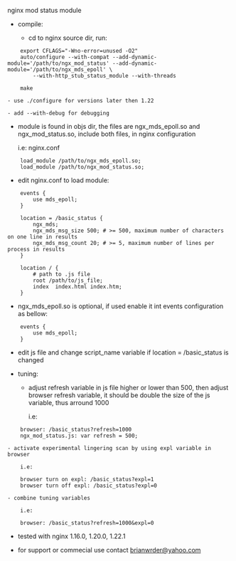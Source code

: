 
nginx mod status module

- compile:

	- cd to nginx source dir, run:

```
	export CFLAGS="-Wno-error=unused -O2"
	auto/configure --with-compat --add-dynamic-module='/path/to/ngx_mod_status' --add-dynamic-module='/path/to/ngx_mds_epoll' \
		--with-http_stub_status_module --with-threads

	make
```
	
	- use ./configure for versions later then 1.22

	- add --with-debug for debugging

- module is found in objs dir, the files are ngx_mds_epoll.so and ngx_mod_status.so, include both files, in nginx configuration
	
	i.e: nginx.conf

```
	load_module /path/to/ngx_mds_epoll.so;
	load_module /path/to/ngx_mod_status.so;
```

- edit nginx.conf to load module:

```
	events {
		use mds_epoll;
	}

	location = /basic_status {
		ngx_mds;
		ngx_mds_msg_size 500; # >= 500, maximum number of characters on one line in results
		ngx_mds_msg_count 20; # >= 5, maximum number of lines per process in results
	}

	location / {
		# path to .js file 
		root /path/to/js_file;
		index  index.html index.htm;
	}
```

- ngx_mds_epoll.so is optional, if used enable it int events configuration as bellow:

```
	events {
		use mds_epoll;
	}
```

- edit js file and change script_name variable if location = /basic_status is changed

- tuning:

	- adjust refresh variable in js file higher or lower than 500, then adjust browser refresh variable, it should be double the size
		of the js variable, thus arround 1000
		
		i.e:

```
	browser: /basic_status?refresh=1000
	ngx_mod_status.js: var refresh = 500;
```

	- activate experimental lingering scan by using expl variable in browser
	
		i.e:

```
	browser turn on expl: /basic_status?expl=1
	browser turn off expl: /basic_status?expl=0
```

	- combine tuning variables
	
		i.e:

```
	browser: /basic_status?refresh=1000&expl=0
```

- tested with nginx 1.16.0, 1.20.0, 1.22.1

- for support or commecial use contact brianwrder@yahoo.com


